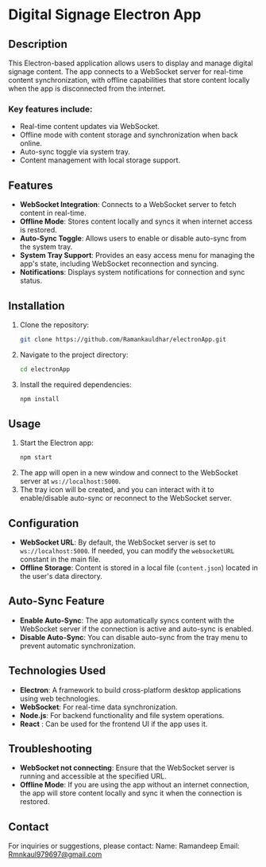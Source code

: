 # Digital Signage Electron App

## Description

This Electron-based application allows users to display and manage digital signage content.
The app connects to a WebSocket server for real-time content synchronization, with offline capabilities that store content locally when the app is disconnected from the internet. 

### Key features include:
- Real-time content updates via WebSocket.
- Offline mode with content storage and synchronization when back online.
- Auto-sync toggle via system tray.
- Content management with local storage support.

## Features

- **WebSocket Integration**: Connects to a WebSocket server to fetch content in real-time.
- **Offline Mode**: Stores content locally and syncs it when internet access is restored.
- **Auto-Sync Toggle**: Allows users to enable or disable auto-sync from the system tray.
- **System Tray Support**: Provides an easy access menu for managing the app's state, including WebSocket reconnection and syncing.
- **Notifications**: Displays system notifications for connection and sync status.

## Installation

1. Clone the repository:
    ```bash
    git clone https://github.com/Ramankauldhar/electronApp.git
    ```
2. Navigate to the project directory:
    ```bash
   cd electronApp
    ```
3. Install the required dependencies:
    ```bash
    npm install
    ```

## Usage

1. Start the Electron app:
    ```bash
    npm start
    ```
2. The app will open in a new window and connect to the WebSocket server at `ws://localhost:5000`.
3. The tray icon will be created, and you can interact with it to enable/disable auto-sync or reconnect to the WebSocket server.

## Configuration

- **WebSocket URL**: By default, the WebSocket server is set to `ws://localhost:5000`. If needed, you can modify the `websocketURL` constant in the main file.
- **Offline Storage**: Content is stored in a local file (`content.json`) located in the user's data directory.

## Auto-Sync Feature

- **Enable Auto-Sync**: The app automatically syncs content with the WebSocket server if the connection is active and auto-sync is enabled.
- **Disable Auto-Sync**: You can disable auto-sync from the tray menu to prevent automatic synchronization.

## Technologies Used

- **Electron**: A framework to build cross-platform desktop applications using web technologies.
- **WebSocket**: For real-time data synchronization.
- **Node.js**: For backend functionality and file system operations.
- **React** : Can be used for the frontend UI if the app uses it.

## Troubleshooting

- **WebSocket not connecting**: Ensure that the WebSocket server is running and accessible at the specified URL.
- **Offline Mode**: If you are using the app without an internet connection, the app will store content locally and sync it when the connection is restored.

## Contact

For inquiries or suggestions, please contact:
Name: Ramandeep
Email: Rmnkaul979697@gmail.com
